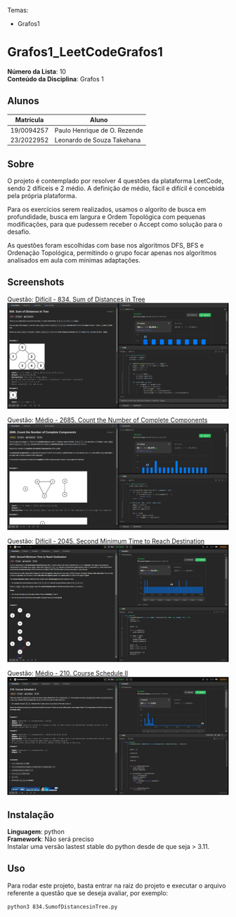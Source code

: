 Temas:
 - Grafos1
 
# Grafos1_LeetCodeGrafos1

**Número da Lista**: 10<br>
**Conteúdo da Disciplina**: Grafos 1<br>

## Alunos
|Matrícula | Aluno |
| -- | -- |
| 19/0094257  |  Paulo Henrique de O. Rezende |
| 23/2022952  |  Leonardo de Souza Takehana |

## Sobre 
O projeto é contemplado por resolver 4 questões da plataforma LeetCode, sendo 2 dífíceis e 2 médio. A definição de médio, fácil e difícil é concebida pela própria plataforma.

Para os exercícios serem realizados, usamos o algorito de busca em profundidade, busca em largura e Ordem Topológica com pequenas modificações, para que pudessem receber o Accept como solução para o desafio.

As questões foram escolhidas com base nos algoritmos DFS, BFS e Ordenação Topológica, permitindo o grupo focar apenas nos algoritmos analisados em aula com mínimas adaptações.

## Screenshots
Questão: [Difícil - 834. Sum of Distances in Tree](https://leetcode.com/problems/sum-of-distances-in-tree/?envType=problem-list-v2&envId=graph)
![alt text](834.png)

Questão: [Médio - 2685. Count the Number of Complete Components](https://leetcode.com/problems/count-the-number-of-complete-components/description/?envType=problem-list-v2&envId=graph)
![alt text](2685.png)

Questão: [Difícil - 2045. Second Minimum Time to Reach Destination](https://leetcode.com/problems/second-minimum-time-to-reach-destination/description/?envType=problem-list-v2&envId=graph)
![alt text](2045.jpg)

Questão: [Médio - 210. Course Schedule II](https://leetcode.com/problems/course-schedule-ii/description/?envType=problem-list-v2&envId=topological-sort)
![alt text](210.jpg)


## Instalação 
**Linguagem**: python<br>
**Framework**: Não será preciso<br>
Instalar uma versão lastest stable do python desde de que seja > 3.11.  

## Uso 
Para rodar este projeto, basta entrar na raiz do projeto e executar o arquivo referente a questão que se deseja avaliar, por exemplo:
```
python3 834.SumofDistancesinTree.py
```

